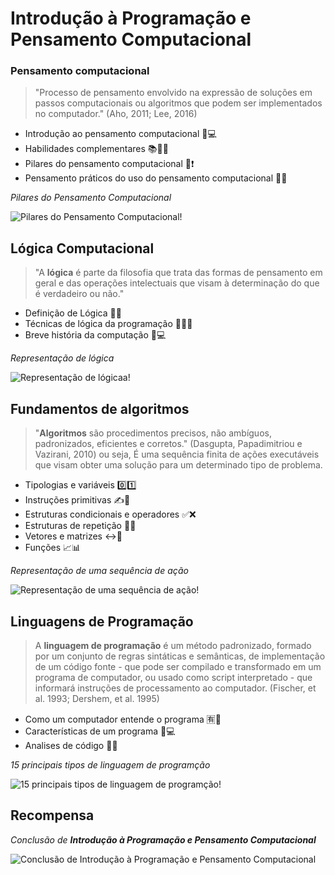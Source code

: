 # Introdução à Programação e Pensamento Computacional

### Pensamento computacional

> "Processo de pensamento envolvido na expressão de soluções em passos computacionais ou algoritmos que podem ser implementados no computador." (Aho, 2011; Lee, 2016)

 - Introdução ao pensamento computacional 🧠💻
 - Habilidades complementares 📚👨‍💻
 - Pilares do pensamento computacional 🧩❗
 - Pensamento práticos do uso do pensamento computacional 🧩💡

*Pilares do Pensamento Computacional*

![Pilares do Pensamento Computacional!](https://i.ibb.co/xgV8dBd/pensamentoc.png)


## Lógica Computacional

> "A **lógica** é parte da filosofia que trata das formas de pensamento em geral e das operações intelectuais que visam à determinação do que é verdadeiro ou não."

 - Definição de Lógica 🧠🧩
 - Técnicas de lógica da programação 👨‍💻🧩
 - Breve história da computação 🦖💻

*Representação de lógica*

![Representação de lógicaa!](https://i.ibb.co/LpL4zm6/logica.png)


## Fundamentos de algoritmos

> "**Algoritmos** são procedimentos precisos, não ambíguos, padronizados, eficientes e corretos." (Dasgupta, Papadimitriou e Vazirani, 2010)
> ou seja,
> É uma sequência finita de ações executáveis que visam obter uma solução para um determinado tipo de problema.

- Tipologias e variáveis 0️⃣1️⃣
- Instruções primitivas ✍🦖
- Estruturas condicionais e operadores ✅❌
- Estruturas de repetição 🔄🔄
- Vetores e matrizes ↔🔡
- Funções 📈📊

*Representação de uma sequência de ação*

![Representação de uma sequência de ação!](https://i.ibb.co/S3sxg0X/Algoritmo.png)


## Linguagens de Programação

> A **linguagem de programação** é um método padronizado, formado por um conjunto de regras sintáticas e semânticas, de implementação de um código fonte - que pode ser compilado e transformado em um programa de computador, ou usado como script interpretado - que informará instruções de processamento ao computador. (Fischer, et al. 1993; Dershem, et al. 1995)

 - Como um computador entende o programa 🈶📑
 - Características de um programa 📃💻
 - Analises de código 🔎❔

*15 principais tipos de linguagem de programção*

![15 principais tipos de linguagem de programção!](https://i.ibb.co/94Srq3z/linguagem.png)

## Recompensa

*Conclusão de **Introdução à Programação e Pensamento Computacional***

![Conclusão de Introdução à Programação e Pensamento Computacional](https://i.ibb.co/tqpqqW8/certificado1.png)


